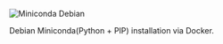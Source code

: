 ![Miniconda Debian](https://it-black.ru/wp-content/uploads/2020/12/docker_cyber_2.jpeg)

Debian Miniconda(Python + PIP) installation via Docker.
